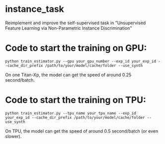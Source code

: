 # instance_task
Reimplement and improve the self-supervised task in "Unsupervised Feature Learning via Non-Parametric Instance Discrimination"

# Code to start the training on GPU:
```
python train_estimator.py --gpu your_gpu_number --exp_id your_exp_id --cache_dir_prefix /path/to/your/model/cache/folder --use_synth
```
On one Titan-Xp, the model can get the speed of around 0.25 second/batch.

# Code to start the training on TPU:
```
python train_estimator.py --tpu_name your_tpu_name --exp_id your_exp_id --cache_dir_prefix /path/to/your/model/cache/folder --use_synth
```
On TPU, the model can get the speed of around 0.5 second/batch (or even slower).


